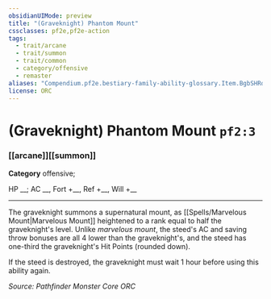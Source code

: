 ```yaml
---
obsidianUIMode: preview
title: "(Graveknight) Phantom Mount"
cssclasses: pf2e,pf2e-action
tags:
  - trait/arcane
  - trait/summon
  - trait/common
  - category/offensive
  - remaster
aliases: "Compendium.pf2e.bestiary-family-ability-glossary.Item.BgbSHRdkGH7raOgA"
license: ORC
---
```

# (Graveknight) Phantom Mount `pf2:3`

### [[arcane]][[summon]]

**Category** offensive; 




HP \_\_; AC \_\_, Fort +\_\_, Ref +\_\_, Will +\_\_

* * *

The graveknight summons a supernatural mount, as [[Spells/Marvelous Mount|Marvelous Mount]] heightened to a rank equal to half the graveknight's level. Unlike _marvelous mount_, the steed's AC and saving throw bonuses are all 4 lower than the graveknight's, and the steed has one-third the graveknight's Hit Points (rounded down).

If the steed is destroyed, the graveknight must wait 1 hour before using this ability again.

*Source: Pathfinder Monster Core*
*ORC*